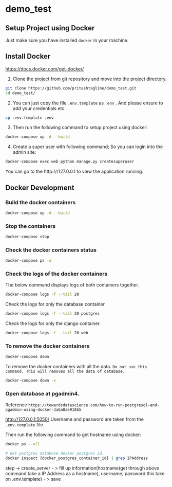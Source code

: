 # demo_test

## Setup Project using Docker

Just make sure you have installed `docker` in your machine.

## Install Docker

https://docs.docker.com/get-docker/

1. Clone the project from git repository and move into the project directory.

```sh
git clone https://github.com/priteshtagline/demo_test.git
cd demo_test/
```

2. You can just copy the file `.env.template` as `.env` . And please ensure to add your credentials etc.

```sh
cp .env.template .env
```

3. Then run the following command to setup project using docker:

```sh
docker-compose up -d --build
```

4. Create a super user with following command; So you can login into the admin site:

```sh
docker-compose exec web python manage.py createsuperuser
```

You can go to the http:///127.0.0.1 to view the application running.

## Docker Development

### Build the docker containers

```sh
docker-compose up -d --build
```

### Stop the containers

```sh
docker-compose stop
```

### Check the docker containers status

```sh
docker-compose ps -a
```

### Check the logs of the docker containers

The below command displays logs of both containers together.

```sh
docker-compose logs -f --tail 20
```

Check the logs for only the database container

```sh
docker-compose logs -f --tail 20 postgres
```

Check the logs for only the django container.

```sh
docker-compose logs -f --tail 20 web
```

### To remove the docker containers

```sh
docker-compose down
```

To remove the docker containers with all the data. `Do not use this command. This will removes all the data of database.`

```sh
docker-compose down -v
```

### Open database at pgadmin4.

Reference `https://towardsdatascience.com/how-to-run-postgresql-and-pgadmin-using-docker-3a6a8ae918b5`

http://127.0.0.1:5050/
Username and password are taken from the `.env.template` file.

Then run the following command to get hostname using docker:

```sh
docker ps --all

# Get postgres database docker postgres id.
docker inspect {docker_postgres_container_id} | grep IPAddress
```

step -> create_server - >  fill up information(hostname(get through above command take a IP Address as a hostname), username, password this take on .env.template) - > save 
